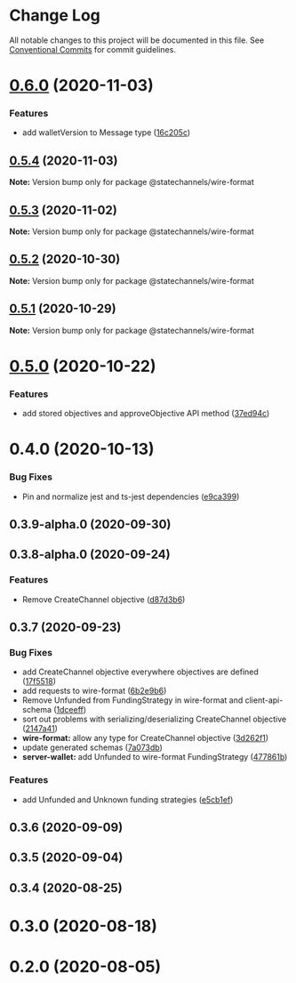 # Change Log

All notable changes to this project will be documented in this file.
See [Conventional Commits](https://conventionalcommits.org) for commit guidelines.

# [0.6.0](http://statechannels/monorepo/blob/master/packages/client-api-schema/compare/@statechannels/wire-format@0.5.4...@statechannels/wire-format@0.6.0) (2020-11-03)


### Features

* add walletVersion to Message type ([16c205c](http://statechannels/monorepo/blob/master/packages/client-api-schema/commits/16c205c72483a7b9b3445163065c74ff88fa55f5))





## [0.5.4](http://statechannels/monorepo/blob/master/packages/client-api-schema/compare/@statechannels/wire-format@0.5.2...@statechannels/wire-format@0.5.4) (2020-11-03)

**Note:** Version bump only for package @statechannels/wire-format





## [0.5.3](http://statechannels/monorepo/blob/master/packages/client-api-schema/compare/@statechannels/wire-format@0.5.2...@statechannels/wire-format@0.5.3) (2020-11-02)

**Note:** Version bump only for package @statechannels/wire-format





## [0.5.2](http://statechannels/monorepo/blob/master/packages/client-api-schema/compare/@statechannels/wire-format@0.5.0...@statechannels/wire-format@0.5.2) (2020-10-30)

**Note:** Version bump only for package @statechannels/wire-format





## [0.5.1](http://statechannels/monorepo/blob/master/packages/client-api-schema/compare/@statechannels/wire-format@0.5.0...@statechannels/wire-format@0.5.1) (2020-10-29)

**Note:** Version bump only for package @statechannels/wire-format





# [0.5.0](http://statechannels/monorepo/blob/master/packages/client-api-schema/compare/@statechannels/wire-format@0.4.0...@statechannels/wire-format@0.5.0) (2020-10-22)


### Features

* add stored objectives and approveObjective API method ([37ed94c](http://statechannels/monorepo/blob/master/packages/client-api-schema/commits/37ed94c85ce984fdf583eef92e1250625c591565))





# 0.4.0 (2020-10-13)


### Bug Fixes

* Pin and normalize jest and ts-jest dependencies ([e9ca399](http://statechannels/monorepo/blob/master/packages/client-api-schema/commits/e9ca3997119645fdb9f558a921361171c20d66a0))



## 0.3.9-alpha.0 (2020-09-30)



## 0.3.8-alpha.0 (2020-09-24)


### Features

* Remove CreateChannel objective ([d87d3b6](http://statechannels/monorepo/blob/master/packages/client-api-schema/commits/d87d3b68e9a84945b105c7883aaf130176264a42))



## 0.3.7 (2020-09-23)


### Bug Fixes

* add CreateChannel objective everywhere objectives are defined ([17f5518](http://statechannels/monorepo/blob/master/packages/client-api-schema/commits/17f5518c1d396d3d552573794422b7e6ce5c7097))
* add requests to wire-format ([6b2e9b6](http://statechannels/monorepo/blob/master/packages/client-api-schema/commits/6b2e9b689ac0c4fb125805917bd4d86c049e2858))
* Remove Unfunded from FundingStrategy in wire-format and client-api-schema ([1dceeff](http://statechannels/monorepo/blob/master/packages/client-api-schema/commits/1dceeff362ea3b371c9b2bac8167acecb8b52949))
* sort out problems with serializing/deserializing CreateChannel objective ([2147a41](http://statechannels/monorepo/blob/master/packages/client-api-schema/commits/2147a41e5a8190d185a300722d3b61203793f26b))
* **wire-format:** allow any type for CreateChannel objective ([3d262f1](http://statechannels/monorepo/blob/master/packages/client-api-schema/commits/3d262f1474f64d3b11ce8ed94fd9e9c6af40fe1e))
* update generated schemas ([7a073db](http://statechannels/monorepo/blob/master/packages/client-api-schema/commits/7a073dbc8c490ffa8199120a4db6f8753b6747e0))
* **server-wallet:** add Unfunded to wire-format FundingStrategy ([477861b](http://statechannels/monorepo/blob/master/packages/client-api-schema/commits/477861bdc0c0fdbd7961b4c881a77515c5ff6e9e))


### Features

* add Unfunded and Unknown funding strategies ([e5cb1ef](http://statechannels/monorepo/blob/master/packages/client-api-schema/commits/e5cb1efbe799202f418945f4f75c8ba1a9723103))



## 0.3.6 (2020-09-09)



## 0.3.5 (2020-09-04)



## 0.3.4 (2020-08-25)



# 0.3.0 (2020-08-18)



# 0.2.0 (2020-08-05)
